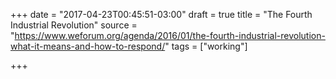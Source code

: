 +++
date = "2017-04-23T00:45:51-03:00"
draft = true
title = "The Fourth Industrial Revolution"
source = "https://www.weforum.org/agenda/2016/01/the-fourth-industrial-revolution-what-it-means-and-how-to-respond/"
tags = ["working"]

+++
